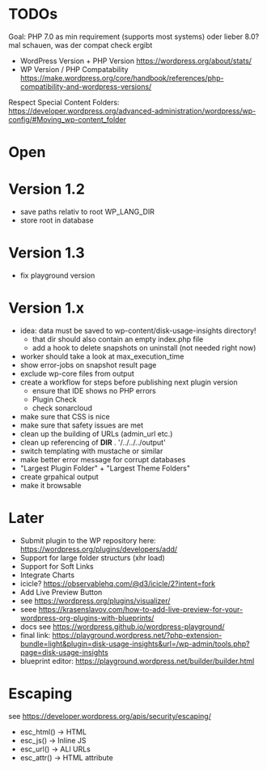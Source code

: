 # TODOs

Goal: PHP 7.0 as min requirement (supports most systems)
    oder lieber 8.0?
    mal schauen, was der compat check ergibt

- WordPress Version + PHP Version https://wordpress.org/about/stats/
- WP Version / PHP Compatability https://make.wordpress.org/core/handbook/references/php-compatibility-and-wordpress-versions/


Respect Special Content Folders:
    https://developer.wordpress.org/advanced-administration/wordpress/wp-config/#Moving_wp-content_folder


# Open

# Version 1.2
- save paths relativ to root
    WP_LANG_DIR
- store root in database

# Version 1.3
- fix playground version

# Version 1.x
- idea: data must be saved to wp-content/disk-usage-insights directory!
    - that dir should also contain an empty index.php file
    - add a hook to delete snapshots on uninstall (not needed right now)
- worker should take a look at max_execution_time
- show error-jobs on snapshot result page
- exclude wp-core files from output
- create a workflow for steps before publishing next plugin version
    - ensure that IDE shows no PHP errors
    - Plugin Check
    - check sonarcloud
- make sure that CSS is nice
- make sure that safety issues are met
- clean up the building of URLs (admin_url etc.)
- clean up referencing of __DIR__ . '/../../../output'
- switch templating with mustache or similar
- make better error message for corrupt databases
- "Largest Plugin Folder" + "Largest Theme Folders"
- create grpahical output
- make it browsable

# Later
- Submit plugin to the WP repository here: https://wordpress.org/plugins/developers/add/
- Support for large folder structurs (xhr load)
- Support for Soft Links
- Integrate Charts
 - icicle? https://observablehq.com/@d3/icicle/2?intent=fork
- Add Live Preview Button
 - see https://wordpress.org/plugins/visualizer/
 - seee https://krasenslavov.com/how-to-add-live-preview-for-your-wordpress-org-plugins-with-blueprints/
 - docs see https://wordpress.github.io/wordpress-playground/
 - final link: https://playground.wordpress.net/?php-extension-bundle=light&plugin=disk-usage-insights&url=/wp-admin/tools.php?page=disk-usage-insights
 - blueprint editor: https://playground.wordpress.net/builder/builder.html

# Escaping
see https://developer.wordpress.org/apis/security/escaping/
- esc_html()    -> HTML
- esc_js()      -> Inline JS
- esc_url()     -> ALl URLs
- esc_attr()    -> HTML attribute
